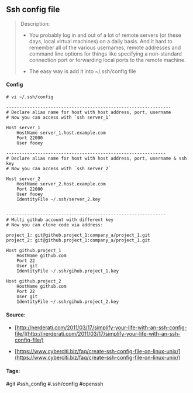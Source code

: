 ## Ssh config file

> Description:
>
> * You probably log in and out of a lot of remote servers \(or these days, local virtual machines\) on a daily basis. And it hard to remember all of the various usernames, remote addresses and command line options for things like specifying a non-standard connection port or forwarding local ports to the remote machine.
>
> * The easy way is add it into ~/.ssh/config file

#### Config

```shell
# vi ~/.ssh/config

---------------------------------------------------------------
# Declare alias name for host with host address, port, username
# Now you can access with `ssh server_1`

Host server_1
    HostName server_1.host.example.com
    Port 22000
    User fooey

-------------------------------------------------------------    
# Declare alias name for host with host address, port, username & ssh key
# Now you can access with `ssh server_2`

Host server_2
    HostName server_2.host.example.com
    Port 22000
    User fooey
    IdentityFile ~/.ssh/server_2.key


-------------------------------------------------------------    
# Multi github account with different key
# Now you can clone code via address:

project_1: git@github.project_1:company_a/project_1.git
project_2: git@github.project_1:company_a/project_1.git

Host github.project_1
    HostName github.com
    Port 22
    User git
    IdentityFile ~/.ssh/gihub.project_1.key

Host github.project_2
    HostName github.com
    Port 22
    User git
    IdentityFile ~/.ssh/gihub.project_2.key
```

#### Source:

* [http://nerderati.com/2011/03/17/simplify-your-life-with-an-ssh-config-file/](http://nerderati.com/2011/03/17/simplify-your-life-with-an-ssh-config-file/)

* [https://www.cyberciti.biz/faq/create-ssh-config-file-on-linux-unix/](https://www.cyberciti.biz/faq/create-ssh-config-file-on-linux-unix/)

#### Tags:

\#git \#ssh\_config \#.ssh/config \#openssh

